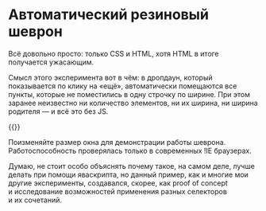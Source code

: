 # Автоматический резиновый шеврон

Всё довольно просто: только CSS и HTML, хотя HTML в итоге получается ужасающим.

Смысл этого эксперимента вот в чём: в дропдаун, который показывается по клику на «ещё», автоматически помещаются все пункты, которые не поместились в одну строчку по ширине. При этом заранее неизвестно ни количество элементов, ни их ширина, ни ширина родителя — и всё это без JS.

{{<Partial src="chevron.html" />}}

Поизменяйте размер окна для демонстрации работы шеврона. Работоспособность проверялась только в современных !IE браузерах.

Думаю, не стоит особо объяснять почему такое, на самом деле, лучше делать при помощи яваскрипта, но данный пример, как и многие мои другие эксперименты, создавался, скорее, как proof of concept и исследование возможностей применения разных селекторов и их сочетаний.

